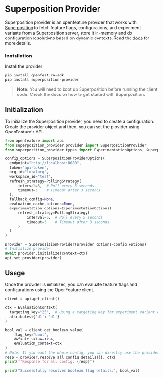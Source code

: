 # Superposition Provider

Superposition provider is an openfeature provider that works with [Superposition](https://juspay.io/open-source/superposition) to fetch feature flags, configurations, and experiment variants from a Superposition server, store it in-memory and do configuration resolutions based on dynamic contexts. Read the [docs](https://juspay.io/open-source/superposition/docs) for more details.

### Installation

Install the provider

```bash
pip install openfeature-sdk
pip install superposition-provider
```

> **Note:** You will need to boot up Superposition before running the client code. Check the docs on how to get started with Superposition.

## Initialization

To initialize the Superposition provider, you need to create a configuration. Create the provider object and then, you can set the provider using OpenFeature's API.

```python
from openfeature import api
from superposition_provider.provider import SuperpositionProvider
from superposition_provider.types import ExperimentationOptions, SuperpositionProviderOptions, PollingStrategy

config_options = SuperpositionProviderOptions(
  endpoint="http://localhost:8080",
  token="api-token",
  org_id="localorg", 
  workspace_id="test",
  refresh_strategy=PollingStrategy(
      interval=5,  # Poll every 5 seconds
      timeout=3    # Timeout after 3 seconds
  ),
  fallback_config=None,
  evaluation_cache_options=None,
  experimentation_options=ExperimentationOptions(
      refresh_strategy=PollingStrategy(
          interval=5,  # Poll every 5 seconds
          timeout=3    # Timeout after 3 seconds
      )
  )
)

provider = SuperpositionProvider(provider_options=config_options)
# Initialize provider
await provider.initialize(context=ctx)
api.set_provider(provider)
```

## Usage

Once the provider is initialized, you can evaluate feature flags and configurations using the OpenFeature client.

```python
client = api.get_client()

ctx = EvaluationContext(
  targeting_key="25",  # Using a targeting key for experiment variant decider
  attributes={'d1': 'd1'}
)

bool_val = client.get_boolean_value(
    flag_key="bool",
    default_value=True,
    evaluation_context=ctx
)
# Note: If you want the whole config, you can directly use the provider itself
resp = provider.resolve_all_config_details({}, ctx)
print(f"Response for all config: {resp}")

print("Successfully resolved boolean flag details:", bool_val)
```

